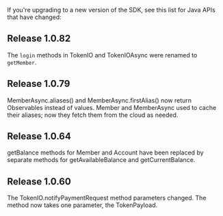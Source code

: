 If you're upgrading to a new version of the SDK,
see this list for Java APIs that have changed:

## Release 1.0.82

The `login` methods in TokenIO and TokenIOAsync were renamed to `getMember`.

## Release 1.0.79

MemberAsync.aliases() and MemberAsync.firstAlias() now return
Observables instead of values. Member and MemberAsync used to
cache their aliases; now they fetch them from the cloud as needed.

## Release 1.0.64

getBalance methods for Member and Account have been
replaced by separate methods for getAvailableBalance
and getCurrentBalance.

## Release 1.0.60

The TokenIO.notifyPaymentRequest method parameters changed.
The method now takes one parameter, the TokenPayload.